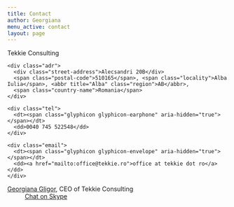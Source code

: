 ```yaml
---
title: Contact
author: Georgiana
menu_active: contact
layout: page
---
```


<div class="vcard jumbotron">
  <div class="adr">
    <div class="org fn">
      <div class="organization-name">Tekkie Consulting</div>
    </div>

    <div class="adr">  
      <div class="street-address">Alecsandri 20B</div>  
      <span class="postal-code">510165</span>, <span class="locality">Alba Iulia</span>, <abbr title="Alba" class="region">AB</abbr>,
      <span class="country-name">Romania</span>
    </div>

    <div class="tel">
      <dt><span class="glyphicon glyphicon-earphone" aria-hidden="true"></span></dt>
      <dd>0040 745 522548</dd>
    </div>

    <div class="email">
      <dt><span class="glyphicon glyphicon-envelope" aria-hidden="true"></span></dt>
      <dd><a href="mailto:office@tekkie.ro">office at tekkie dot ro</a></dd>
    </div>
  </div>
</div>

<div class="vcard jumbotron">
  <a class="fn url" href="http://gb.tekkie.ro/">Georgiana Gligor</a>, CEO of   <span class="org vcard"><span class="url fn org" rel="group">Tekkie Consulting</span></span>

  <div class="tel">
    <dt><span class="glyphicon glyphicon-earphone" aria-hidden="true"></span></dt>
    <dd><a href="skype:georgiana.beju?chat">Chat on Skype</a></dd>
  </div>
</div>
